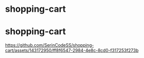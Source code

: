 # shopping-cart
# shopping-cart


https://github.com/SerinCodeSS/shopping-cart/assets/143172950/ff8f6547-2984-4e8c-8cd0-f317253f273b

